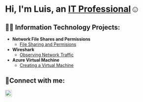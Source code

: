 <h1>Hi, I'm Luis, an <a href=https://www.linkedin.com/in/luis-torres-a962ab279/>IT Professional</a>☺</h1>

<h2>👨‍💻 Information Technology Projects:</h2>

- <b>Network File Shares and Permissions</b>
  - [File Sharing and Permisions](https://github.com/LuisTorres262/Network-File-Shares-and-Permissions)
- <b>Wireshark</b>
  - [Observing Network Traffic](https://github.com/LuisTorres262/Wireshark-Lab)
- <b>Azure Virtual Machine</b>
  - [Creating a Virtual Machine](https://github.com/LuisTorres262/Creating-a-Virtual-Machine)

<h2>🤳Connect with me:</h2>

[<img align="left" alt="Josh | LinkedIn" width="22px" src="https://cdn.jsdelivr.net/npm/simple-icons@v3/icons/linkedin.svg" />][linkedin]


[linkedin]: https://www.linkedin.com/in/luis-torres-a962ab279/
